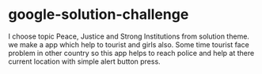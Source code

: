 # google-solution-challenge
I choose topic Peace, Justice and Strong Institutions from solution theme. we make a app which help to tourist and girls also. Some time tourist face problem in other country so this app helps to reach police and help at there current location with simple alert button press.
